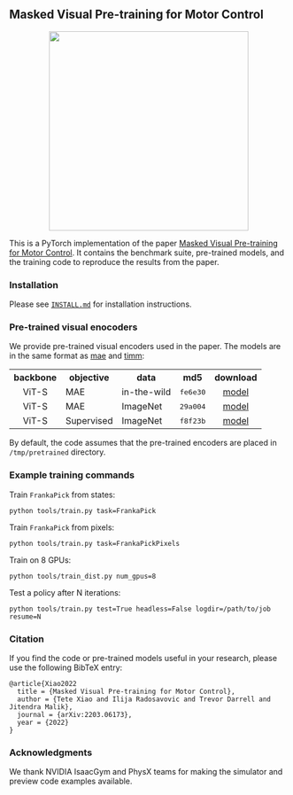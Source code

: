 ## Masked Visual Pre-training for Motor Control

<div align="center">
  <image src="assets/figs/teaser.png" width="360px" />
  <p></p>
</div>
  
This is a PyTorch implementation of the paper [Masked Visual Pre-training for Motor Control](https://arxiv.org/abs/2203.06173). It contains the benchmark suite, pre-trained models, and the training code to reproduce the results from the paper.

### Installation

Please see [`INSTALL.md`](INSTALL.md) for installation instructions.

### Pre-trained visual enocoders

We provide pre-trained visual encoders used in the paper. The models are in the same format as [mae](https://github.com/facebookresearch/mae) and [timm](https://github.com/rwightman/pytorch-image-models):

<table><tbody>
<!-- START TABLE -->
<!-- TABLE HEADER -->
<th valign="bottom">backbone</th>
<th valign="bottom">objective</th>
<th valign="bottom">data</th>
<th valign="bottom">md5</th>
<th valign="bottom">download</th>
<!-- TABLE BODY -->
<!-- ROW MAE-HOI -->
<tr>
<td align="center">ViT-S</td>
<td align="left">MAE</td>
<td align="left">in-the-wild</td>
<td align="center"><tt>fe6e30</tt></td>
<td align="center"><a href="https://www.dropbox.com/s/51fasmar8hjfpeh/mae_pretrain_hoi_vit_small.pth">model</a></td>
</tr>
<!-- ROW MAE-IN -->
<tr>
<td align="center">ViT-S</td>
<td align="left">MAE</td>
<td align="left">ImageNet</td>
<td align="center"><tt>29a004</tt></td>
<td align="center"><a href="https://www.dropbox.com/s/3whtrak5wsfzoaw/mae_pretrain_imagenet_vit_small.pth">model</a></td>
</tr>
<!-- ROW Supervised-IN -->
<tr>
<td align="center">ViT-S</td>
<td align="left">Supervised</td>
<td align="left">ImageNet</td>
<td align="center"><tt>f8f23b</tt></td>
<td align="center"><a href="https://www.dropbox.com/s/dw3uf5aff6yzmx3/sup_pretrain_imagenet_vit_small.pth">model</a></td>
</tr>
<!-- END TABLE -->
</tbody></table>

By default, the code assumes that the pre-trained encoders are placed in `/tmp/pretrained` directory.

### Example training commands

Train `FrankaPick` from states:

```
python tools/train.py task=FrankaPick
```

Train `FrankaPick` from pixels:

```
python tools/train.py task=FrankaPickPixels
```

Train on 8 GPUs:

```
python tools/train_dist.py num_gpus=8
```

Test a policy after N iterations:

```
python tools/train.py test=True headless=False logdir=/path/to/job resume=N
```

### Citation

If you find the code or pre-trained models useful in your research, please use the following BibTeX entry:

```
@article{Xiao2022
  title = {Masked Visual Pre-training for Motor Control},
  author = {Tete Xiao and Ilija Radosavovic and Trevor Darrell and Jitendra Malik},
  journal = {arXiv:2203.06173},
  year = {2022}
}
```

### Acknowledgments

We thank NVIDIA IsaacGym and PhysX teams for making the simulator and preview code examples available.
